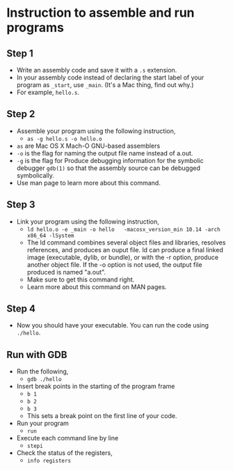 # Instruction to assemble and run programs
## Step 1
- Write an assembly code and save it with a `.s` extension.
- In your assembly code instead of declaring the start label of your program as `_start`, use `_main`. (It's a Mac thing, find out why.)
- For example, `hello.s`.
## Step 2
- Assemble your program using the following instruction,
    - `as -g hello.s -o hello.o`
- `as` are Mac OS X Mach-O GNU-based assemblers
- `-o` is the flag for naming the output file name instead of a.out.
- `-g` is the flag for Produce  debugging information for the symbolic debugger `gdb(1)` so that the assembly source can be debugged symbolically.
- Use man page to learn more about this command.

## Step 3
- Link your program using the following instruction,
    - `ld hello.o -e _main -o hello   -macosx_version_min 10.14 -arch x86_64 -lSystem`
    - The ld command combines several object files and libraries, resolves references, and produces an ouput file.  ld can produce a final linked image (executable, dylib, or bundle), or with the -r option, produce another object file.  If the -o option is not used, the output file produced is named "a.out".
    - Make sure to get this command right.
    - Learn more about this command on MAN pages.

## Step 4
- Now you should have your executable. You can run the code using `./hello`.

## Run with GDB
- Run the following,
    - `gdb ./hello`
- Insert break points in the starting of the program frame
    - `b 1`
    - `b 2`
    - `b 3`
    - This sets a break point on the first line of your code.
- Run your program
    - `run`
- Execute each command line by line
    - `stepi`
- Check the status of the registers,
    - `info registers`